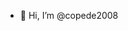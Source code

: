 - 👋 Hi, I’m @copede2008


<!---
copede2008/copede2008 is a ✨ special ✨ repository because its `README.md` (this file) appears on your GitHub profile.
You can click the Preview link to take a look at your changes.
--->
